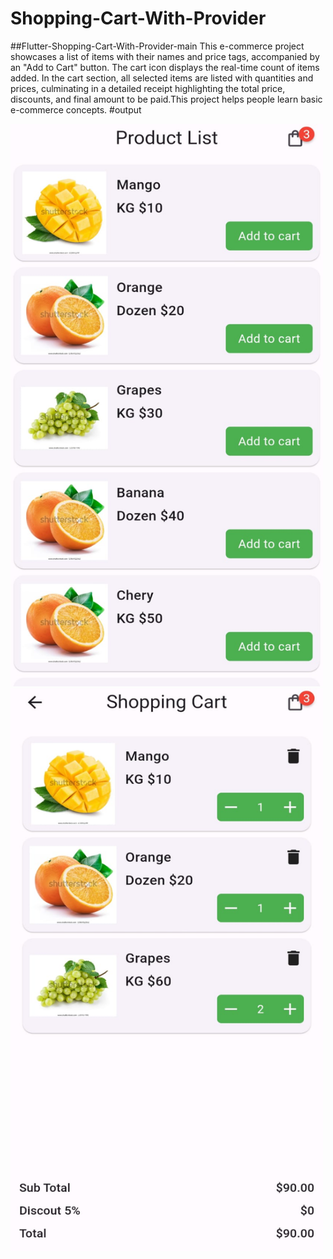 # Shopping-Cart-With-Provider
##Flutter-Shopping-Cart-With-Provider-main
This e-commerce project showcases a list of items with their names and price tags, accompanied by an "Add to Cart" button. The cart icon displays the real-time count of items added. In the cart section, all selected items are listed with quantities and prices, culminating in a detailed receipt highlighting the total price, discounts, and final amount to be paid.This project helps people learn basic e-commerce concepts.
#output



<img src="https://github.com/TalhaAbbas-code/Shopping-Cart-With-Provider/blob/main/2455e948-8568-40d2-bfd0-b1a857fb94d5.jpg?raw=true"  width="500" height="900">

<img src="https://github.com/TalhaAbbas-code/Shopping-Cart-With-Provider/blob/main/9edadb5d-8d49-43a5-b715-9e7d06c7c8f3.jpg?raw=true"  width="500" height="900">

